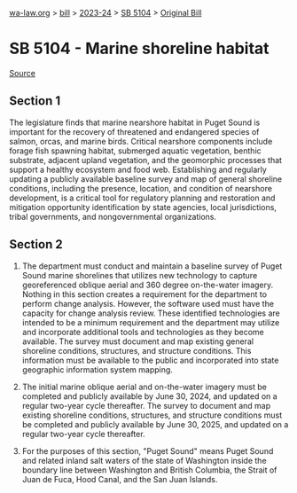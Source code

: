 [wa-law.org](/) > [bill](/bill/) > [2023-24](/bill/2023-24/) > [SB 5104](/bill/2023-24/sb/5104/) > [Original Bill](/bill/2023-24/sb/5104/1/)

# SB 5104 - Marine shoreline habitat

[Source](http://lawfilesext.leg.wa.gov/biennium/2023-24/Pdf/Bills/Senate%20Bills/5104.pdf)

## Section 1
The legislature finds that marine nearshore habitat in Puget Sound is important for the recovery of threatened and endangered species of salmon, orcas, and marine birds. Critical nearshore components include forage fish spawning habitat, submerged aquatic vegetation, benthic substrate, adjacent upland vegetation, and the geomorphic processes that support a healthy ecosystem and food web. Establishing and regularly updating a publicly available baseline survey and map of general shoreline conditions, including the presence, location, and condition of nearshore development, is a critical tool for regulatory planning and restoration and mitigation opportunity identification by state agencies, local jurisdictions, tribal governments, and nongovernmental organizations.

## Section 2
1. The department must conduct and maintain a baseline survey of Puget Sound marine shorelines that utilizes new technology to capture georeferenced oblique aerial and 360 degree on-the-water imagery. Nothing in this section creates a requirement for the department to perform change analysis. However, the software used must have the capacity for change analysis review. These identified technologies are intended to be a minimum requirement and the department may utilize and incorporate additional tools and technologies as they become available. The survey must document and map existing general shoreline conditions, structures, and structure conditions. This information must be available to the public and incorporated into state geographic information system mapping.

2. The initial marine oblique aerial and on-the-water imagery must be completed and publicly available by June 30, 2024, and updated on a regular two-year cycle thereafter. The survey to document and map existing shoreline conditions, structures, and structure conditions must be completed and publicly available by June 30, 2025, and updated on a regular two-year cycle thereafter.

3. For the purposes of this section, "Puget Sound" means Puget Sound and related inland salt waters of the state of Washington inside the boundary line between Washington and British Columbia, the Strait of Juan de Fuca, Hood Canal, and the San Juan Islands.
